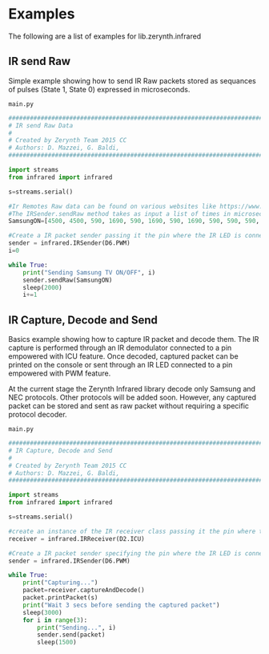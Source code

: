# Examples

The following are a list of examples for lib.zerynth.infrared

## IR send Raw

Simple example showing how to send IR Raw packets stored as sequances of pulses (State 1, State 0) expressed in microseconds.





```main.py```

```python
################################################################################
# IR send Raw Data
#
# Created by Zerynth Team 2015 CC
# Authors: D. Mazzei, G. Baldi,  
###############################################################################

import streams
from infrared import infrared

s=streams.serial()

#Ir Remotes Raw data can be found on various websites like https://www.remotecentral.com/index.html
#The IRSender.sendRaw method takes as input a list of times in microseconds where the first time is for the state 1 phase (IR LED firing) the second time is for state 0 (IR LED OFF) and so on.
SamsungON=[4500, 4500, 590, 1690, 590, 1690, 590, 1690, 590, 590, 590, 590, 590, 590, 590, 590, 590, 590, 590, 1690, 590, 1690, 590, 1690, 590, 590, 590, 590, 590, 590, 590, 590, 590, 590, 590, 590, 590, 1690, 590, 590, 590, 590, 590, 590, 590, 590, 590, 590, 590, 590, 590, 1690, 590, 590, 590, 1690, 590, 1690, 590, 1690, 590, 1690, 590, 1690, 590, 1690, 590, 4500, 4500, 590, 1690, 590, 1690, 590, 1690, 590, 590, 590, 590, 590, 590, 590, 590, 590, 590, 590, 1690, 590, 1690, 590, 1690, 590, 590, 590, 590, 590, 590, 590, 590]

#Create a IR packet sender passing it the pin where the IR LED is connected to specifying the PWM feature 
sender = infrared.IRSender(D6.PWM)                
i=0

while True:
    print("Sending Samsung TV ON/OFF", i)
    sender.sendRaw(SamsungON)
    sleep(2000)
    i+=1
```
## IR Capture, Decode and Send


Basics example showing how to capture IR packet and decode them.
The IR capture is performed through an IR demodulator connected to a pin empowered with ICU feature.
Once decoded, captured packet can be printed on the console or sent through an IR LED connected to a pin empowered with PWM feature.

At the current stage the Zerynth Infrared library decode only Samsung and NEC protocols. Other protocols will be added soon.
However, any captured packet can be stored and sent as raw packet without requiring a specific protocol decoder.




```main.py```

```python
################################################################################
# IR Capture, Decode and Send
#
# Created by Zerynth Team 2015 CC
# Authors: D. Mazzei, G. Baldi,  
###############################################################################

import streams
from infrared import infrared

s=streams.serial()

#create an instance of the IR receiver class passing it the pin where the IR demodulator is connected specifiying the ICU feature
receiver = infrared.IRReceiver(D2.ICU)

#Create a IR packet sender specifying the pin where the IR LED is connected specifying the PWM feature 
sender = infrared.IRSender(D6.PWM)                

while True:
    print("Capturing...")
    packet=receiver.captureAndDecode()
    packet.printPacket(s)
    print("Wait 3 secs before sending the captured packet")
    sleep(3000)
    for i in range(3):
        print("Sending...", i)
        sender.send(packet)
        sleep(1500)
    
        
        
```
